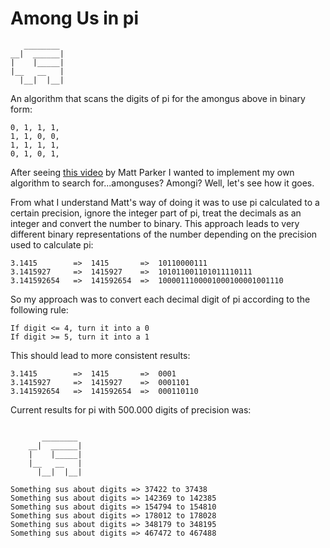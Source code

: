 # Among Us in pi

```
   ________
__|  ______|
|    |_____|
|__   __   | 
  |__|  |__|
```

An algorithm that scans the digits of pi for the amongus above in binary form:

```
0, 1, 1, 1,
1, 1, 0, 0,
1, 1, 1, 1,
0, 1, 0, 1,
```

After seeing [this video](https://www.youtube.com/watch?v=dET2l8l3upU) by Matt Parker I wanted to implement my own algorithm to search for...amonguses? Amongi? Well, let's see how it goes.

From what I understand Matt's way of doing it was to use pi calculated to a certain precision, ignore the integer part of pi, treat the decimals as an integer and convert the number to binary. This approach leads to very different binary representations of the number depending on the precision used to calculate pi:
```
3.1415        =>  1415       =>  10110000111
3.1415927     =>  1415927    =>  101011001101011110111
3.141592654   =>  141592654  =>  1000011100001000100001001110
```

So my approach was to convert each decimal digit of pi according to the following rule:
```
If digit <= 4, turn it into a 0
If digit >= 5, turn it into a 1
```

This should lead to more consistent results:
```
3.1415        =>  1415       =>  0001
3.1415927     =>  1415927    =>  0001101
3.141592654   =>  141592654  =>  000110110
```

Current results for pi with 500.000 digits of precision was:

```

       ________
    __|  ______|
    |    |_____|
    |__   __   | 
      |__|  |__|
    
Something sus about digits => 37422 to 37438
Something sus about digits => 142369 to 142385
Something sus about digits => 154794 to 154810
Something sus about digits => 178012 to 178028
Something sus about digits => 348179 to 348195
Something sus about digits => 467472 to 467488

```